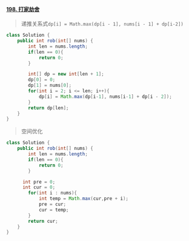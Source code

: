 #### [198. 打家劫舍](https://leetcode-cn.com/problems/house-robber/)

> 递推关系式`dp[i] = Math.max(dp[i - 1], nums[i - 1] + dp[i-2])`

```java
class Solution {
    public int rob(int[] nums) {
        int len = nums.length;
        if(len == 0){
            return 0;
        }

        int[] dp = new int[len + 1];
        dp[0] = 0;
        dp[1] = nums[0];
        for(int i = 2; i <= len; i++){
            dp[i] = Math.max(dp[i-1], nums[i-1] + dp[i - 2]);
        }
        return dp[len];
    }
}
```

> 空间优化

``` java
class Solution {
    public int rob(int[] nums) {
        int len = nums.length;
        if(len == 0){
            return 0;
        }

      int pre = 0;
      int cur = 0;
        for(int i : nums){
            int temp = Math.max(cur,pre + i);
            pre = cur;
            cur = temp;
        }
        return cur;
    }
}
```


